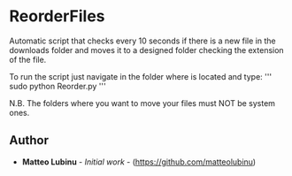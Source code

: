 # ReorderFiles
Automatic script that checks every 10 seconds if there is a new file in the downloads folder and moves it to a designed folder checking the extension of the file.

To run the script just navigate in the folder where is located and type:
'''
sudo python Reorder.py
'''

N.B. The folders where you want to move your files must NOT be system ones.

## Author

* **Matteo Lubinu** - *Initial work* - (https://github.com/matteolubinu)
